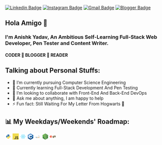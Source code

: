 [![Linkedin Badge](https://img.shields.io/badge/-AnishkYadav-blue?style=flat&logo=Linkedin&logoColor=white&link=https://www.linkedin.com/in/anishkyadav/)](https://www.linkedin.com/in/anishkyadav/) [![Instagram Badge](https://img.shields.io/badge/-@anishk07-purple?style=flat&logo=instagram&logoColor=white&link=https://www.instagram.com/anishk07/)](https://www.instagram.com/anishk07/) [![Gmail Badge](https://img.shields.io/badge/-yadavanishk-c14438?style=flat&logo=Gmail&logoColor=white&link=mailto:yadavanishk@gmail.com)](mailto:yadavanishk@gmail.com) [![Blogger Badge](https://img.shields.io/badge/Blogger-FF5722?style=flate&logo=blogger&logoColor=white&link=https://ay7articles.blogspot.com/)](https://ay7articles.blogspot.com/) 
## Hola Amigo 👋
### I'm Anishk Yadav, An Ambitious Self-Learning Full-Stack Web Developer, Pen Tester and Content Writer.
#### CODER :repeat: BLOGGER :repeat: READER

## **Talking about Personal Stuffs:**
- 🔭 I’m currently pursuing Computer Science Engineering
- 🌱 Currently learning Full-Stack Development And Pen Testing
- 👯 I’m looking to collaborate with Front-End And Back-End DevOps
- 💬 Ask me about anything, I am happy to help
- ⚡ Fun fact: Still Waiting For My Letter From Hogwarts :scroll:

## 📊 **My Weekdays/Weekends' Roadmap:**

<code><img height="20" src="https://raw.githubusercontent.com/github/explore/80688e429a7d4ef2fca1e82350fe8e3517d3494d/topics/python/python.png"></code>
<code><img height="20" src="https://raw.githubusercontent.com/github/explore/80688e429a7d4ef2fca1e82350fe8e3517d3494d/topics/javascript/javascript.png"></code>
<code><img height="20" src="https://raw.githubusercontent.com/github/explore/80688e429a7d4ef2fca1e82350fe8e3517d3494d/topics/react/react.png"></code>
<code><img height="20" src="https://raw.githubusercontent.com/github/explore/80688e429a7d4ef2fca1e82350fe8e3517d3494d/topics/cpp/cpp.png"></code>
<code><img height="20" src="https://raw.githubusercontent.com/github/explore/80688e429a7d4ef2fca1e82350fe8e3517d3494d/topics/mysql/mysql.png"></code>
<code><img height="20" src="https://raw.githubusercontent.com/github/explore/80688e429a7d4ef2fca1e82350fe8e3517d3494d/topics/nodejs/nodejs.png"></code>
<code><img height="20" src="https://raw.githubusercontent.com/github/explore/80688e429a7d4ef2fca1e82350fe8e3517d3494d/topics/git/git.png"></code>
